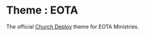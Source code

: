 # Theme : EOTA

The official [Church Deploy](http://churchdeploy.github.com/) theme for EOTA Ministries.